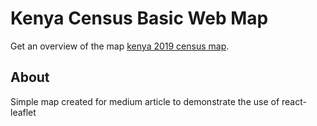 # Kenya Census Basic Web Map

Get an overview of the map [kenya 2019 census map](https://kenyapopulationcensus2019.netlify.app/).

## About

Simple map created for medium article to demonstrate the use of react-leaflet

